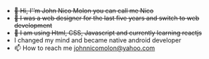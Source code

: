 - ~~👋 Hi, I'’m John Nico Molon you can call me Nico~~
- ~~👀 I was a web designer for the last five years and switch to web development~~
- ~~🌱 I am using Html, CSS, Javascript and currently learning reactjs~~
- I changed my mind and became native android developer
- 📫 How to reach me johnnicomolon@yahoo.com

<!---
jhnnicob/jhnnicob is a ✨ special ✨ repository because its `README.md` (this file) appears on your GitHub profile.
You can click the Preview link to take a look at your changes.
--->
